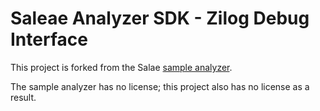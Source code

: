 # Saleae Analyzer SDK - Zilog Debug Interface

This project is forked from the Salae [sample analyzer](https://github.com/saleae/SampleAnalyzer).

The sample analyzer has no license; this project also has no license as a result.

